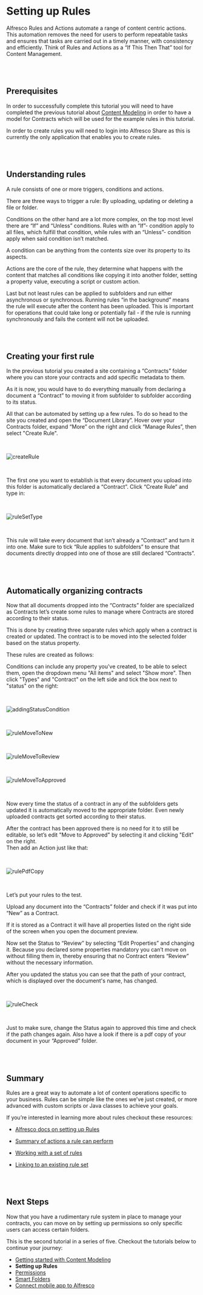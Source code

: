 # Setting up Rules

Alfresco Rules and Actions automate a range of content centric actions. This automation removes the need for users to perform repeatable tasks and ensures that tasks are carried out in a timely manner, with consistency and efficiently. Think of Rules and Actions as a “If This Then That” tool for Content Management.  

<br />
<br />

## Prerequisites

In order to successfully complete this tutorial you will need to have completed the previous tutorial about [Content Modeling](content-model.md) in order to have a model for Contracts which will be used for the example rules in this tutorial.

In order to create rules you will need to login into Alfresco Share as this is currently the only application that enables you to create rules. 

<br />
<br />

## Understanding rules

A rule consists of one or more triggers, conditions and actions.

There are three ways to trigger a rule: By uploading, updating or deleting a file or folder.

Conditions on the other hand are a lot more complex, on the top most level there are “If” and “Unless” conditions.
Rules with an “If”- condition apply to all files, which fulfill that condition, while rules with an “Unless”- condition apply when said condition isn’t matched.
 
A condition can be anything from the contents size over its property to its aspects.

Actions are the core of the rule, they determine what happens with the content that matches all conditions like copying it into another folder, setting a property value, executing a script or custom action. 

Last but not least rules can be applied to subfolders and run either asynchronous or synchronous. Running rules “in the background” means the rule will execute after the content has been uploaded. This is important for operations that could take long or potentially fail - if the rule is running synchronously and fails the content will not be uploaded. 

<br />
<br />

## Creating your first rule

In the previous tutorial you created a site containing a “Contracts” folder where you can store your contracts and add specific metadata to them.

As it is now, you would have to do everything manually from declaring a document a “Contract” to moving it from subfolder to subfolder according to its status.

All that can be automated by setting up a few rules.
To do so head to the site you created and open the “Document Library”. Hover over your Contracts folder, expand “More” on the right and click “Manage Rules”, then select "Create Rule". 

<br />

![createRule](../images/contract-management/createRule.gif)

<br />

The first one you want to establish is that every document you upload into this folder is automatically declared a “Contract”.
Click “Create Rule” and type in:

<br />

![ruleSetType](../images/contract-management/ruleSetType.png)

<br />

This rule will take every document that isn’t already a “Contract” and turn it into one.
Make sure to tick “Rule applies to subfolders” to ensure that documents directly dropped into one of those are still declared “Contracts”.

<br />
<br />

## Automatically organizing contracts

Now that all documents dropped into the “Contracts” folder are specialized as Contracts let’s create some rules to manage where Contracts are stored according to their status.

This is done by creating three separate rules which apply when a contract is created or updated. The contract is to be moved into the selected folder based on the status property.

These rules are created as follows:

Conditions can include any property you've created, to be able to select them, open the dropdown menu "All items" and select "Show more".
Then click "Types" and "Contract" on the left side and tick the box next to "status" on the right:

<br />

![addingStatusCondition](../images/contract-management/addingStatusCondition.gif) 

<br />

![ruleMoveToNew](../images/contract-management/ruleMoveToNew.png)

<br />

![ruleMoveToReview](../images/contract-management/ruleMoveToReview.png)

<br />

![ruleMoveToApproved](../images/contract-management/ruleMoveToApproved.png)

<br />

Now every time the status of a contract in any of the subfolders gets updated it is automatically moved to the appropriate folder.
Even newly uploaded contracts get sorted according to their status. 

After the contract has been approved there is no need for it to still be editable, so let’s edit "Move to Approved" by selecting it and clicking "Edit" on the right.  
Then add an Action just like that:

<br />

![rulePdfCopy](../images/contract-management/rulePdfCopy.png)

<br />

Let’s put your rules to the test.

Upload any document into the “Contracts” folder and check if it was put into “New” as a Contract. 

If it is stored as a Contract it will have all properties listed on the right side of the screen when you open the document preview.

Now set the Status to “Review” by selecting “Edit Properties” and changing it. Because you declared some properties mandatory you can’t move on without filling them in, thereby ensuring that no Contract enters “Review” without the necessary information.

After you updated the status you can see that the path of your contract, which is displayed over the document's name, has changed.

<br />

![ruleCheck](../images/contract-management/ruleCheck.gif)

<br />

Just to make sure, change the Status again to approved this time and check if the path changes again.
Also have a look if there is a pdf copy of your document in your “Approved” folder.

<br />
<br />

## Summary

Rules are a great way to automate a lot of content operations specific to your business. Rules can be simple like the ones we’ve just created, or more advanced with custom scripts or Java classes to achieve your goals.

If you’re interested in learning more about rules checkout these resources:

- [Alfresco docs on setting up Rules](https://docs.alfresco.com/6.2/concepts/alfresco-tutorial-10.html)  
- [Summary of actions a rule can perform](https://docs.alfresco.com/6.2/references/rule-actions.html)  
- [Working with a set of rules](https://docs.alfresco.com/6.2/concepts/library-folder-rules-defined.html)  
- [Linking to an existing rule set](https://docs.alfresco.com/6.2/tasks/library-folder-rules-define-link.html)

  <br />
  <br />

## Next Steps

Now that you have a rudimentary rule system in place to manage your contracts, you can move on by setting up permissions so only specific users can access certain folders.

This is the second tutorial in a series of five. Checkout the tutorials below to continue your journey:

- [Getting started with Content Modeling](content-model.md)
- **Setting up Rules**    
- [Permissions](setting-up-permissions.md)  
- [Smart Folders](smart-folders.md)
- [Connect mobile app to Alfresco](connect-to-app.md)

